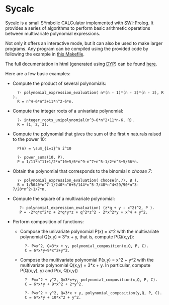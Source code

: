 # Sycalc

Sycalc is a small SYmbolic CALCulator implemented with [SWI-Prolog](http://www.swi-prolog.org/).
It provides a series of algorithms to perform basic arithmetic operations between multivariate
polynomial expressions.

Not only it offers an interactive mode, but it can also be used to make larger programs. Any
program can be compiled using the provided code by following the example in [this Makefile](https://github.com/lluisalemanypuig/sycalc/blob/master/build/Makefile.release).

The full documentation in html (generated using [DYP](https://github.com/lluisalemanypuig/docyourprolog))
can be found [here](https://github.com/lluisalemanypuig/sycalc/tree/master/docs).

Here are a few basic examples:
- Compute the product of several polynomials:

        ?- polynomial_expression_evaluation( n*(n - 1)*(n - 2)*(n - 3), R ).
        R = n^4-6*n^3+11*n^2-6*n.
        
- Compute the integer roots of a univariate polynomial:

        ?- integer_roots_unipolynomial(n^3-6*n^2+11*n-6, R).
        R = [1, 2, 3].

- Compute the polynomial that gives the sum of the first _n_ naturals raised to the power 10:

        P(n) = \sum_{i=1}^n i^10
        
        ?- power_sums(10, P).
        P = 1/11*n^11+1/2*n^10+5/6*n^9-n^7+n^5-1/2*n^3+5/66*n.

- Obtain the polynomial that corresponds to the binomial _n choose 7_:

        ?- polynomial_expression_evaluation( choose(n,7), B ).
        B = 1/5040*n^7-1/240*n^6+5/144*n^5-7/48*n^4+29/90*n^3-7/20*n^2+1/7*n.

- Compute the square of a multivariate polynomial:

         ?- polynomial_expression_evaluation( (z*q + y - x^2)^2, P ).
         P = -2*q*x^2*z + 2*q*y*z + q^2*z^2 - 2*x^2*y + x^4 + y^2.

- Perform composition of functions:
    - Compose the univariate polynomial P(x) = x^2 with the multivariate polynomial Q(x,y) = 3*x + y,
    that is, compute P(Q(x,y)):
    
            ?- P=x^2, Q=3*x + y, polynomial_composition(x,Q, P, C).
            C = 6*x*y+9*x^2+y^2.

    - Compose the multivariate polynomial P(x,y) = x^2 + y^2 with the multivariate polynomial Q(x,y) = 3*x + y.
    In particular, compute P(Q(x,y), y) and P(x, Q(x,y))
    
            ?- P=x^2 + y^2, Q=3*x+y, polynomial_composition(x,Q, P, C).
            C = 6*x*y + 9*x^2 + 2*y^2.
            
            ?- P=x^2 + y^2, Q=3*x + y, polynomial_composition(y,Q, P, C).
            C = 6*x*y + 10*x^2 + y^2.
